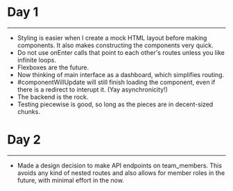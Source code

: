 # Day 1
---------
+ Styling is easier when I create a mock HTML layout before making components. It also makes constructing the components very quick.
+ Do not use onEnter calls that point to each other's routes unless you like infinite loops.
+ Flexboxes are the future.
+ Now thinking of main interface as a dashboard, which simplifies routing.
+ #componentWillUpdate will still finish loading the component, even if there is a redirect to interupt it. (Yay asynchronicity!)
+ The backend is the rock.
+ Testing piecewise is good, so long as the pieces are in decent-sized chunks.

# Day 2
--------
+ Made a design decision to make API endpoints on team_members. This avoids any kind of nested routes and also allows for member roles in the future, with minimal effort in the now.